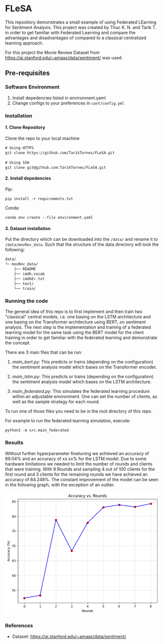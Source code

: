 # FLeSA
This repository demonstrates a small example of using Federated LEarning for Sentiment Analysis.
This project was created by Thuc K. N. and Tarik T. in order to get familiar with Federated Learning
and compare the advantages and disadvantages of compared to a classical centralized learning approach.

For this project the Movie Review Dataset from https://ai.stanford.edu/~amaas/data/sentiment/ was used.

## Pre-requisites

### Software Environment
1. Install depedencies listed in environment.yaml
2. Change configs to your preferences in `conf/config.yml`

### Installation
#### 1. Clone Repository
Clone the repo to your local machine
``` shell
# Using HTTPS
git clone https://github.com/TarikTornes/FLeSA.git

# Using SSH
git clone git@github.com:TarikTornes/FLeSA.git
```

#### 2. Install depedencies

Pip:
``` shell
pip install -r requirements.txt
```

Conda:
``` shell
conda env create --file environment.yaml
```

#### 3. Dataset installation
Put the directory which can be downloaded into the `/data/` and rename it to `/data/movRev_data`.
Such that the structure of the data directory will look the following:

```
data/
└─ movRev_data/
    ├── README
    ├── imdb.vocab
    ├── imdbEr.txt
    ├── test/
    └── train/
```

### Running the code
The general idea of this repo is to first implement and then train two "classical"
central models, i.e. one basing on the LSTM architecture and one basing on the Transformer architecture using BERT, on sentiment analysis.
The next step is the implementation and training of a federated learning model for the same task using the BERT model for the client training in order to get familiar with the federated learning and demonstrate the concept.

There are 3 main files that can be run:
1. *main_bert.py*:
This predicts or trains (depending on the configuration) the sentiment analysis model which bases on the Transformer encoder.

2. *main_lstm.py*:
This predicts or trains (depending on the configuration) the sentiment analysis model which bases on the LSTM architecture.

3. *main_federated.py*:
This simulates the federated learning procedure within an adjustable environment. One can set the number of clients, as well as the sample strategy for each round.

To run one of those files you need to be in the root directory of this repo.

For example to run the federated learning simulation, execute:
```shell
python3 -m src.main_federated
```

### Results
Without further hyperparameter finetuning we achieved an accuracy of 89.04% and an accuracy of 
xx.xx% for the LSTM model.
Due to some hardware limitations we needed to limit the number of rounds and clients that were training.
With 9 Rounds and sampling 4 out of 100 clients for the first round and 3 clients for the remaining rounds we have achieved an accuracy of 84.248%. The constant improvement of the model can be seen in the following graph, with the exception of an outlier.

![Diagram indicating Accuracy](ressources/diagram_acc_fl.png)


### References
- Dataset: https://ai.stanford.edu/~amaas/data/sentiment/
